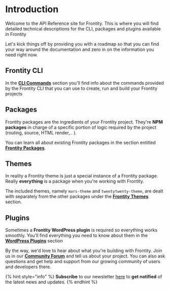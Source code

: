 # Introduction

Welcome to the API Reference site for Frontity. This is where you will find detailed technical descriptions for the CLI, packages and plugins available in Frontity

Let's kick things off by providing you with a roadmap so that you can find your way around the documentation and zero in on the information you need right now.

## **Frontity CLI**

In the [**CLI Commands**](frontity-cli/) section you'll find info about the commands provided by the Frontity CLI that you can use to create, run and build your Frontity projects

## **Packages**

Frontity packages are the ingredients of your Frontity project. They're **NPM packages** in charge of a specific portion of logic required by the project \(routing, source, HTML render,.. \).

You can learn all about existing Frontity packages in the section entitled [**Frontity Packages**](frontity-packages/).

## **Themes**

In reality a Frontity theme is just a special instance of a Frontity package. Really **everything** is a package when you're working with Frontity.

The included themes, namely `mars-theme` and `twentytwenty-theme`, are dealt with separately from the other packages under the [**Frontity Themes**](frontity-themes/) section.

## **Plugins**

Sometimes a **Frontity WordPress plugin** is required so everything works smoothly. You'll find everything you need to know about them in the [**WordPress Plugins**](frontity-plugins/) section

By the way, we'd love to hear about what you're building with Frontity. Join us in our [**Community Forum**](https://community.frontity.org) and tell us about your project. You can also ask questions and get help and support from our growing community of users and developers there.

{% hint style="info" %}
**Subscribe** to our newsletter [here](https://frontity.org/#newsletter) to **get notified** of the latest news and updates.
{% endhint %}
